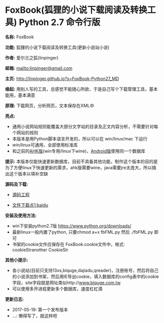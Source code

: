 # FoxBook(狐狸的小说下载阅读及转换工具) Python 2.7 命令行版

**名称:** FoxBook

**功能:** 狐狸的小说下载阅读及转换工具(更新小说站小说)

**作者:** 爱尔兰之狐(linpinger)

**邮箱:** <mailto:linpinger@gmail.com>

**主页:** <http://linpinger.github.io?s=FoxBook-Python27_MD>

**缘起:** 用别人写的工具，总感觉不能随心所欲，于是自己写个下载管理工具，基本能用，基本满意

**原理:** 下载网页，分析网页，文本保存在XML中

**亮点:** 

- 通用小说网站规则能覆盖大部分文字站的目录及正文内容分析，不需要针对每个网站的规则
- 本版本是用Python脚本语言开发的，所以可以在 win/linux/mac 下运行
- win/linux可通用，全部使用标准库
- 和之前的[AHK版][foxbook-ahk](win专用/linux下wine)，[Android版][foxbook-android]使用同一个数据库

**提示:** 本版本仅能快速更新数据库，目前不具备其他功能，制作这个版本的目的是为了方便linux下快速更新的需求，ahk版需要wine，java需要jre太庞大，所以搞出这个版本以填补空缺

**源码及下载:**

- [源码工程](https://github.com/linpinger/foxbook-python27)

- [文件下载点1:baidu][pan_baidu]

**安装及使用方法:**
- win下安装python2.7版 https://www.python.org/downloads/
- 最新linux一般内置了python, 只要chmod a+x fbFML.py 然后 ./fbFML.py 即可
- 书架的cookie文件应保存在 FoxBook.cookie文件中，格式: <cookie><sitename>cookieStr</sitename><sitename>another CookieStr</sitename></cookie>

**其他小提示:**
- 各小说站(目前只支持13xs,biquge,dajiadu,qreader)，注册账号，然后将自己的小说添加到书架，然后用IE导出cookie，填入数据库的config表中的cookie字段，site字段就是网址类似http://www.biquge.com.tw
- 可以使用多开进程更新多个数据库，速度杠杠滴


**更新日志:**
- 2017-05-19: 第一个发布版本
- ...: 懒得写了，就这样吧


[foxbook-ahk]: https://github.com/linpinger/foxbook-ahk
[foxbook-android]: https://github.com/linpinger/foxbook-android
[pan_baidu]: http://pan.baidu.com/s/1bnqxdjL "百度网盘共享"

